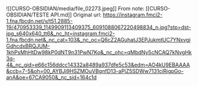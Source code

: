 ![[CURSO-OBSIDIAN/media/file_02273.jpeg]] From note: [[CURSO-OBSIDIAN/TESTE API.md]] Original url: https://instagram.fmci2-1.fna.fbcdn.net/v/t51.2885-19/470953339_1149909113409375_6091088067220498834_n.jpg?stp=dst-jpg_s640x640_tt6&_nc_ht=instagram.fmci2-1.fna.fbcdn.net&_nc_cat=103&_nc_oc=Q6cZ2AGuhatJ3EPJukmtUC7YNxvgjGdhcdxBRQJUM-1khPsMhHtDw98kP0dNT9n31PwN7Ko&_nc_ohc=qMbdNy5cNCAQ7kNvgHk3q-4&_nc_gid=e66c156ddcc14332a8489a937dfe5c53&edm=AO4kU9EBAAAA&ccb=7-5&oh=00_AYBJj9HSZMOuVBgnfD13-aPjZ5SDWw7131ciRigpGo-anA&oe=67CA9050&_nc_sid=164c1d